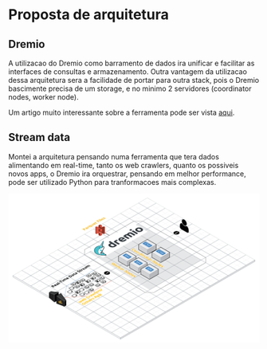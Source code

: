 # Proposta de arquitetura
## Dremio
A utilizacao do Dremio como barramento de dados ira unificar e facilitar as interfaces de consultas e armazenamento.
Outra vantagem da utilizacao dessa arquitetura sera a facilidade de portar para outra stack, pois o Dremio bascimente precisa de um storage, e no minimo 2 servidores (coordinator nodes, worker node).

Um artigo muito interessante sobre a ferramenta pode ser vista [aqui](https://medium.com/data-hackers/o-que-%C3%A9-e-como-funciona-o-dremio-4ff2c7a6d119).

## Stream data
Montei a arquitetura pensando numa ferramenta que tera dados alimentando em real-time, tanto os web crawlers, quanto os possiveis novos apps, o Dremio ira orquestrar, pensando em melhor performance, pode ser utilizado Python para tranformacoes mais complexas.

![alt text](https://github.com/whrocha/wine_data_structure/blob/master/dremio_vagas.com_example.png)
